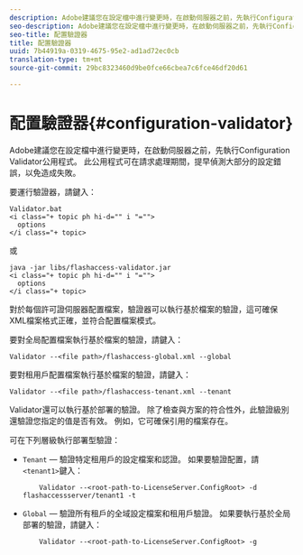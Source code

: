 ```yaml
---
description: Adobe建議您在設定檔中進行變更時，在啟動伺服器之前，先執行Configuration Validator公用程式。 此公用程式可在請求處理期間，提早偵測大部分的設定錯誤，以免造成失敗。
seo-description: Adobe建議您在設定檔中進行變更時，在啟動伺服器之前，先執行Configuration Validator公用程式。 此公用程式可在請求處理期間，提早偵測大部分的設定錯誤，以免造成失敗。
seo-title: 配置驗證器
title: 配置驗證器
uuid: 7b44919a-0319-4675-95e2-ad1ad72ec0cb
translation-type: tm+mt
source-git-commit: 29bc8323460d9be0fce66cbea7c6fce46df20d61

---
```



# 配置驗證器{#configuration-validator}

Adobe建議您在設定檔中進行變更時，在啟動伺服器之前，先執行Configuration Validator公用程式。 此公用程式可在請求處理期間，提早偵測大部分的設定錯誤，以免造成失敗。

要運行驗證器，請鍵入：

```
Validator.bat  
<i class="+ topic ph hi-d="" i "="">
  options  
</i class="+ topic>
```

或

```
java -jar libs/flashaccess-validator.jar  
<i class="+ topic ph hi-d="" i "="">
  options 
</i class="+ topic>
```

對於每個許可證伺服器配置檔案，驗證器可以執行基於檔案的驗證，這可確保XML檔案格式正確，並符合配置檔案模式。

要對全局配置檔案執行基於檔案的驗證，請鍵入：

```
Validator --<file path>/flashaccess-global.xml --global
```

要對租用戶配置檔案執行基於檔案的驗證，請鍵入：

```
Validator --<file path>/flashaccess-tenant.xml --tenant
```

Validator還可以執行基於部署的驗證。 除了檢查與方案的符合性外，此驗證級別還驗證您指定的值是否有效。 例如，它可確保引用的檔案存在。

可在下列層級執行部署型驗證：

* `Tenant` — 驗證特定租用戶的設定檔案和認證。 如果要驗證配置，請 `<tenant1>`鍵入：

   ```
       Validator --<root-path-to-LicenseServer.ConfigRoot> -d flashaccessserver/tenant1 -t
   ```

* `Global` — 驗證所有租戶的全域設定檔案和租用戶驗證。 如果要執行基於全局部署的驗證，請鍵入：

   ```
       Validator --<root-path-to-LicenseServer.ConfigRoot> -g
   ```

